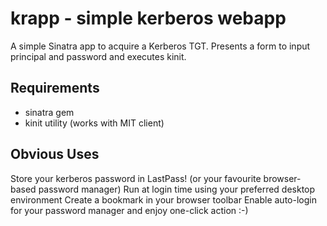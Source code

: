 krapp - simple kerberos webapp
==============================

A simple Sinatra app to acquire a Kerberos TGT. Presents a form to input principal and password and executes kinit.

Requirements
------------
* sinatra gem
* kinit utility (works with MIT client)

Obvious Uses
------------
Store your kerberos password in LastPass! (or your favourite browser-based password manager)
Run at login time using your preferred desktop environment
Create a bookmark in your browser toolbar
Enable auto-login for your password manager and enjoy one-click action :-)
